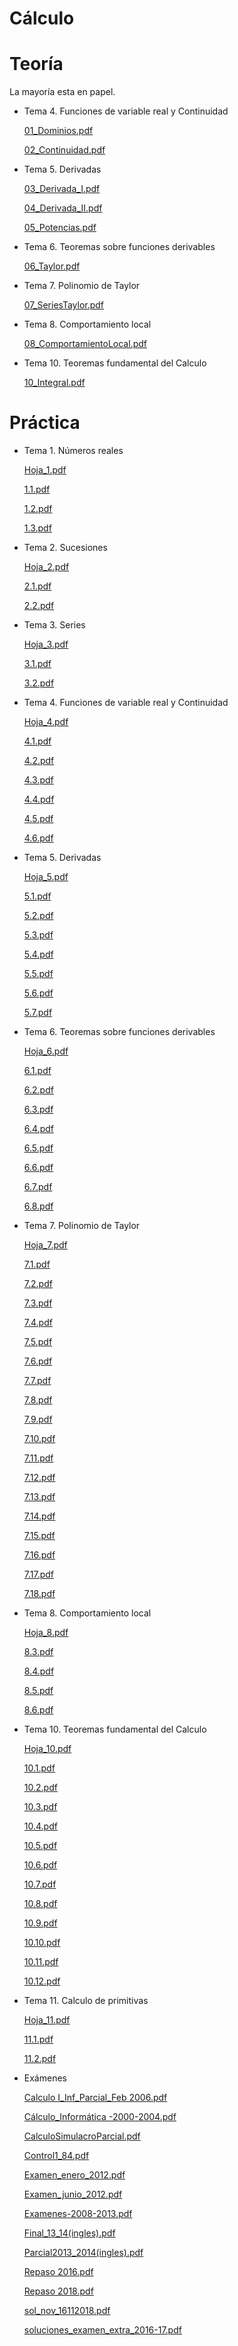# Cálculo

# Teoría

La mayoría esta en papel.

- Tema 4. Funciones de variable real y Continuidad

    [01_Dominios.pdf](Ca%CC%81lculo%20e36e02cd482046d892d142e6c5b5c879/01_Dominios.pdf)

    [02_Continuidad.pdf](Ca%CC%81lculo%20e36e02cd482046d892d142e6c5b5c879/02_Continuidad.pdf)

- Tema 5. Derivadas

    [03_Derivada_I.pdf](Ca%CC%81lculo%20e36e02cd482046d892d142e6c5b5c879/03_Derivada_I.pdf)

    [04_Derivada_II.pdf](Ca%CC%81lculo%20e36e02cd482046d892d142e6c5b5c879/04_Derivada_II.pdf)

    [05_Potencias.pdf](Ca%CC%81lculo%20e36e02cd482046d892d142e6c5b5c879/05_Potencias.pdf)

- Tema 6. Teoremas sobre funciones derivables

    [06_Taylor.pdf](Ca%CC%81lculo%20e36e02cd482046d892d142e6c5b5c879/06_Taylor.pdf)

- Tema 7. Polinomio de Taylor

    [07_SeriesTaylor.pdf](Ca%CC%81lculo%20e36e02cd482046d892d142e6c5b5c879/07_SeriesTaylor.pdf)

- Tema 8. Comportamiento local

    [08_ComportamientoLocal.pdf](Ca%CC%81lculo%20e36e02cd482046d892d142e6c5b5c879/08_ComportamientoLocal.pdf)

- Tema 10. Teoremas fundamental del Calculo

    [10_Integral.pdf](Ca%CC%81lculo%20e36e02cd482046d892d142e6c5b5c879/10_Integral.pdf)

# Práctica

- Tema 1. Números reales

    [Hoja_1.pdf](Ca%CC%81lculo%20e36e02cd482046d892d142e6c5b5c879/Hoja_1.pdf)

    [1.1.pdf](Ca%CC%81lculo%20e36e02cd482046d892d142e6c5b5c879/1.1.pdf)

    [1.2.pdf](Ca%CC%81lculo%20e36e02cd482046d892d142e6c5b5c879/1.2.pdf)

    [1.3.pdf](Ca%CC%81lculo%20e36e02cd482046d892d142e6c5b5c879/1.3.pdf)

- Tema 2. Sucesiones

    [Hoja_2.pdf](Ca%CC%81lculo%20e36e02cd482046d892d142e6c5b5c879/Hoja_2.pdf)

    [2.1.pdf](Ca%CC%81lculo%20e36e02cd482046d892d142e6c5b5c879/2.1.pdf)

    [2.2.pdf](Ca%CC%81lculo%20e36e02cd482046d892d142e6c5b5c879/2.2.pdf)

- Tema 3. Series

    [Hoja_3.pdf](Ca%CC%81lculo%20e36e02cd482046d892d142e6c5b5c879/Hoja_3.pdf)

    [3.1.pdf](Ca%CC%81lculo%20e36e02cd482046d892d142e6c5b5c879/3.1.pdf)

    [3.2.pdf](Ca%CC%81lculo%20e36e02cd482046d892d142e6c5b5c879/3.2.pdf)

- Tema 4. Funciones de variable real y Continuidad

    [Hoja_4.pdf](Ca%CC%81lculo%20e36e02cd482046d892d142e6c5b5c879/Hoja_4.pdf)

    [4.1.pdf](Ca%CC%81lculo%20e36e02cd482046d892d142e6c5b5c879/4.1.pdf)

    [4.2.pdf](Ca%CC%81lculo%20e36e02cd482046d892d142e6c5b5c879/4.2.pdf)

    [4.3.pdf](Ca%CC%81lculo%20e36e02cd482046d892d142e6c5b5c879/4.3.pdf)

    [4.4.pdf](Ca%CC%81lculo%20e36e02cd482046d892d142e6c5b5c879/4.4.pdf)

    [4.5.pdf](Ca%CC%81lculo%20e36e02cd482046d892d142e6c5b5c879/4.5.pdf)

    [4.6.pdf](Ca%CC%81lculo%20e36e02cd482046d892d142e6c5b5c879/4.6.pdf)

- Tema 5. Derivadas

    [Hoja_5.pdf](Ca%CC%81lculo%20e36e02cd482046d892d142e6c5b5c879/Hoja_5.pdf)

    [5.1.pdf](Ca%CC%81lculo%20e36e02cd482046d892d142e6c5b5c879/5.1.pdf)

    [5.2.pdf](Ca%CC%81lculo%20e36e02cd482046d892d142e6c5b5c879/5.2.pdf)

    [5.3.pdf](Ca%CC%81lculo%20e36e02cd482046d892d142e6c5b5c879/5.3.pdf)

    [5.4.pdf](Ca%CC%81lculo%20e36e02cd482046d892d142e6c5b5c879/5.4.pdf)

    [5.5.pdf](Ca%CC%81lculo%20e36e02cd482046d892d142e6c5b5c879/5.5.pdf)

    [5.6.pdf](Ca%CC%81lculo%20e36e02cd482046d892d142e6c5b5c879/5.6.pdf)

    [5.7.pdf](Ca%CC%81lculo%20e36e02cd482046d892d142e6c5b5c879/5.7.pdf)

- Tema 6. Teoremas sobre funciones derivables

    [Hoja_6.pdf](Ca%CC%81lculo%20e36e02cd482046d892d142e6c5b5c879/Hoja_6.pdf)

    [6.1.pdf](Ca%CC%81lculo%20e36e02cd482046d892d142e6c5b5c879/6.1.pdf)

    [6.2.pdf](Ca%CC%81lculo%20e36e02cd482046d892d142e6c5b5c879/6.2.pdf)

    [6.3.pdf](Ca%CC%81lculo%20e36e02cd482046d892d142e6c5b5c879/6.3.pdf)

    [6.4.pdf](Ca%CC%81lculo%20e36e02cd482046d892d142e6c5b5c879/6.4.pdf)

    [6.5.pdf](Ca%CC%81lculo%20e36e02cd482046d892d142e6c5b5c879/6.5.pdf)

    [6.6.pdf](Ca%CC%81lculo%20e36e02cd482046d892d142e6c5b5c879/6.6.pdf)

    [6.7.pdf](Ca%CC%81lculo%20e36e02cd482046d892d142e6c5b5c879/6.7.pdf)

    [6.8.pdf](Ca%CC%81lculo%20e36e02cd482046d892d142e6c5b5c879/6.8.pdf)

- Tema 7. Polinomio de Taylor

    [Hoja_7.pdf](Ca%CC%81lculo%20e36e02cd482046d892d142e6c5b5c879/Hoja_7.pdf)

    [7.1.pdf](Ca%CC%81lculo%20e36e02cd482046d892d142e6c5b5c879/7.1.pdf)

    [7.2.pdf](Ca%CC%81lculo%20e36e02cd482046d892d142e6c5b5c879/7.2.pdf)

    [7.3.pdf](Ca%CC%81lculo%20e36e02cd482046d892d142e6c5b5c879/7.3.pdf)

    [7.4.pdf](Ca%CC%81lculo%20e36e02cd482046d892d142e6c5b5c879/7.4.pdf)

    [7.5.pdf](Ca%CC%81lculo%20e36e02cd482046d892d142e6c5b5c879/7.5.pdf)

    [7.6.pdf](Ca%CC%81lculo%20e36e02cd482046d892d142e6c5b5c879/7.6.pdf)

    [7.7.pdf](Ca%CC%81lculo%20e36e02cd482046d892d142e6c5b5c879/7.7.pdf)

    [7.8.pdf](Ca%CC%81lculo%20e36e02cd482046d892d142e6c5b5c879/7.8.pdf)

    [7.9.pdf](Ca%CC%81lculo%20e36e02cd482046d892d142e6c5b5c879/7.9.pdf)

    [7.10.pdf](Ca%CC%81lculo%20e36e02cd482046d892d142e6c5b5c879/7.10.pdf)

    [7.11.pdf](Ca%CC%81lculo%20e36e02cd482046d892d142e6c5b5c879/7.11.pdf)

    [7.12.pdf](Ca%CC%81lculo%20e36e02cd482046d892d142e6c5b5c879/7.12.pdf)

    [7.13.pdf](Ca%CC%81lculo%20e36e02cd482046d892d142e6c5b5c879/7.13.pdf)

    [7.14.pdf](Ca%CC%81lculo%20e36e02cd482046d892d142e6c5b5c879/7.14.pdf)

    [7.15.pdf](Ca%CC%81lculo%20e36e02cd482046d892d142e6c5b5c879/7.15.pdf)

    [7.16.pdf](Ca%CC%81lculo%20e36e02cd482046d892d142e6c5b5c879/7.16.pdf)

    [7.17.pdf](Ca%CC%81lculo%20e36e02cd482046d892d142e6c5b5c879/7.17.pdf)

    [7.18.pdf](Ca%CC%81lculo%20e36e02cd482046d892d142e6c5b5c879/7.18.pdf)

- Tema 8. Comportamiento local

    [Hoja_8.pdf](Ca%CC%81lculo%20e36e02cd482046d892d142e6c5b5c879/Hoja_8.pdf)

    [8.3.pdf](Ca%CC%81lculo%20e36e02cd482046d892d142e6c5b5c879/8.3.pdf)

    [8.4.pdf](Ca%CC%81lculo%20e36e02cd482046d892d142e6c5b5c879/8.4.pdf)

    [8.5.pdf](Ca%CC%81lculo%20e36e02cd482046d892d142e6c5b5c879/8.5.pdf)

    [8.6.pdf](Ca%CC%81lculo%20e36e02cd482046d892d142e6c5b5c879/8.6.pdf)

- Tema 10. Teoremas fundamental del Calculo

    [Hoja_10.pdf](Ca%CC%81lculo%20e36e02cd482046d892d142e6c5b5c879/Hoja_10.pdf)

    [10.1.pdf](Ca%CC%81lculo%20e36e02cd482046d892d142e6c5b5c879/10.1.pdf)

    [10.2.pdf](Ca%CC%81lculo%20e36e02cd482046d892d142e6c5b5c879/10.2.pdf)

    [10.3.pdf](Ca%CC%81lculo%20e36e02cd482046d892d142e6c5b5c879/10.3.pdf)

    [10.4.pdf](Ca%CC%81lculo%20e36e02cd482046d892d142e6c5b5c879/10.4.pdf)

    [10.5.pdf](Ca%CC%81lculo%20e36e02cd482046d892d142e6c5b5c879/10.5.pdf)

    [10.6.pdf](Ca%CC%81lculo%20e36e02cd482046d892d142e6c5b5c879/10.6.pdf)

    [10.7.pdf](Ca%CC%81lculo%20e36e02cd482046d892d142e6c5b5c879/10.7.pdf)

    [10.8.pdf](Ca%CC%81lculo%20e36e02cd482046d892d142e6c5b5c879/10.8.pdf)

    [10.9.pdf](Ca%CC%81lculo%20e36e02cd482046d892d142e6c5b5c879/10.9.pdf)

    [10.10.pdf](Ca%CC%81lculo%20e36e02cd482046d892d142e6c5b5c879/10.10.pdf)

    [10.11.pdf](Ca%CC%81lculo%20e36e02cd482046d892d142e6c5b5c879/10.11.pdf)

    [10.12.pdf](Ca%CC%81lculo%20e36e02cd482046d892d142e6c5b5c879/10.12.pdf)

- Tema 11. Calculo de primitivas

    [Hoja_11.pdf](Ca%CC%81lculo%20e36e02cd482046d892d142e6c5b5c879/Hoja_11.pdf)

    [11.1.pdf](Ca%CC%81lculo%20e36e02cd482046d892d142e6c5b5c879/11.1.pdf)

    [11.2.pdf](Ca%CC%81lculo%20e36e02cd482046d892d142e6c5b5c879/11.2.pdf)

- Exámenes

    [Calculo I_Inf_Parcial_Feb 2006.pdf](Ca%CC%81lculo%20e36e02cd482046d892d142e6c5b5c879/Calculo_I_Inf_Parcial_Feb_2006.pdf)

    [Cálculo_Informática -2000-2004.pdf](Ca%CC%81lculo%20e36e02cd482046d892d142e6c5b5c879/Calculo_Informatica_-2000-2004.pdf)

    [CalculoSimulacroParcial.pdf](Ca%CC%81lculo%20e36e02cd482046d892d142e6c5b5c879/CalculoSimulacroParcial.pdf)

    [Control1_84.pdf](Ca%CC%81lculo%20e36e02cd482046d892d142e6c5b5c879/Control1_84.pdf)

    [Examen_enero_2012.pdf](Ca%CC%81lculo%20e36e02cd482046d892d142e6c5b5c879/Examen_enero_2012.pdf)

    [Examen_junio_2012.pdf](Ca%CC%81lculo%20e36e02cd482046d892d142e6c5b5c879/Examen_junio_2012.pdf)

    [Examenes-2008-2013.pdf](Ca%CC%81lculo%20e36e02cd482046d892d142e6c5b5c879/Examenes-2008-2013.pdf)

    [Final_13_14(ingles).pdf](Ca%CC%81lculo%20e36e02cd482046d892d142e6c5b5c879/Final_13_14(ingles).pdf)

    [Parcial2013_2014(ingles).pdf](Ca%CC%81lculo%20e36e02cd482046d892d142e6c5b5c879/Parcial2013_2014(ingles).pdf)

    [Repaso 2016.pdf](Ca%CC%81lculo%20e36e02cd482046d892d142e6c5b5c879/Repaso_2016.pdf)

    [Repaso 2018.pdf](Ca%CC%81lculo%20e36e02cd482046d892d142e6c5b5c879/Repaso_2018.pdf)

    [sol_nov_16112018.pdf](Ca%CC%81lculo%20e36e02cd482046d892d142e6c5b5c879/sol_nov_16112018.pdf)

    [soluciones_examen_extra_2016-17.pdf](Ca%CC%81lculo%20e36e02cd482046d892d142e6c5b5c879/soluciones_examen_extra_2016-17.pdf)
